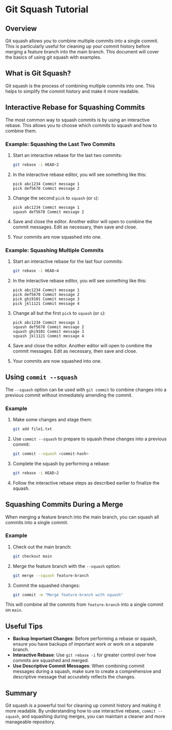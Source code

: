 # Git Squash Tutorial

## Overview

Git squash allows you to combine multiple commits into a single commit. This is particularly useful for cleaning up your commit history before merging a feature branch into the main branch. This document will cover the basics of using git squash with examples.

## What is Git Squash?

Git squash is the process of combining multiple commits into one. This helps to simplify the commit history and make it more readable.

## Interactive Rebase for Squashing Commits

The most common way to squash commits is by using an interactive rebase. This allows you to choose which commits to squash and how to combine them.

### Example: Squashing the Last Two Commits

1. Start an interactive rebase for the last two commits:

    ```bash
    git rebase -i HEAD~2
    ```

2. In the interactive rebase editor, you will see something like this:

    ```plaintext
    pick abc1234 Commit message 1
    pick def5678 Commit message 2
    ```

3. Change the second `pick` to `squash` (or `s`):

    ```plaintext
    pick abc1234 Commit message 1
    squash def5678 Commit message 2
    ```

4. Save and close the editor. Another editor will open to combine the commit messages. Edit as necessary, then save and close.

5. Your commits are now squashed into one.

### Example: Squashing Multiple Commits

1. Start an interactive rebase for the last four commits:

    ```bash
    git rebase -i HEAD~4
    ```

2. In the interactive rebase editor, you will see something like this:

    ```plaintext
    pick abc1234 Commit message 1
    pick def5678 Commit message 2
    pick ghi9101 Commit message 3
    pick jkl1121 Commit message 4
    ```

3. Change all but the first `pick` to `squash` (or `s`):

    ```plaintext
    pick abc1234 Commit message 1
    squash def5678 Commit message 2
    squash ghi9101 Commit message 3
    squash jkl1121 Commit message 4
    ```

4. Save and close the editor. Another editor will open to combine the commit messages. Edit as necessary, then save and close.

5. Your commits are now squashed into one.

## Using `commit --squash`

The `--squash` option can be used with `git commit` to combine changes into a previous commit without immediately amending the commit.

### Example

1. Make some changes and stage them:

    ```bash
    git add file1.txt
    ```

2. Use `commit --squash` to prepare to squash these changes into a previous commit:

    ```bash
    git commit --squash <commit-hash>
    ```

3. Complete the squash by performing a rebase:

    ```bash
    git rebase -i HEAD~2
    ```

4. Follow the interactive rebase steps as described earlier to finalize the squash.

## Squashing Commits During a Merge

When merging a feature branch into the main branch, you can squash all commits into a single commit.

### Example

1. Check out the main branch:

    ```bash
    git checkout main
    ```

2. Merge the feature branch with the `--squash` option:

    ```bash
    git merge --squash feature-branch
    ```

3. Commit the squashed changes:

    ```bash
    git commit -m "Merge feature-branch with squash"
    ```

This will combine all the commits from `feature-branch` into a single commit on `main`.

## Useful Tips

- **Backup Important Changes**: Before performing a rebase or squash, ensure you have backups of important work or work on a separate branch.
- **Interactive Rebase**: Use `git rebase -i` for greater control over how commits are squashed and merged.
- **Use Descriptive Commit Messages**: When combining commit messages during a squash, make sure to create a comprehensive and descriptive message that accurately reflects the changes.

## Summary

Git squash is a powerful tool for cleaning up commit history and making it more readable. By understanding how to use interactive rebase, `commit --squash`, and squashing during merges, you can maintain a cleaner and more manageable repository.
